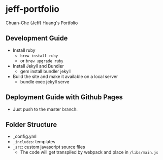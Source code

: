 # jeff-portfolio
Chuan-Che (Jeff) Huang's Portfolio

## Development Guide
* Install ruby 
  * `brew install ruby`
  * or `brew upgrade ruby`
* Install Jekyll and Bundler
  * gem install bundler jekyll
* Build the site and make it available on a local server
  * bundle exec jekyll serve

## Deployment Guide with Github Pages
* Just push to the master branch. 

## Folder Structure
* _config.yml
* `_includes`: templates 
* `_src`: custom javascript source files
  * The code will get transpiled by webpack and place in `/libs/main.js`
